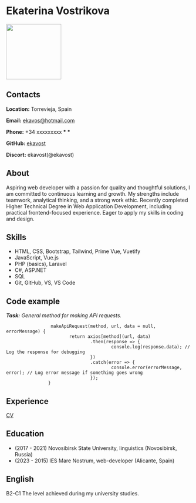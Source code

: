 # Ekaterina Vostrikova

<img src="./photo.jpg" width="150">

## Contacts

**Location:** Torrevieja, Spain

**Email:** ekavos@hotmail.com

**Phone:** +34 xxxxxxxxx **\* \***

**GitHub:** [ekavost](https://github.com/ekavost)

**Discort:** ekavost(@ekavost)

## About

Aspiring web developer with a passion for quality and thoughtful solutions, I am committed to continuous learning and growth. My strengths include teamwork, analytical thinking, and a strong work ethic. Recently completed Higher Technical Degree in Web Application Development, including practical frontend-focused experience. Eager to apply my skills in coding and design.

## Skills

- HTML, CSS, Bootstrap, Tailwind, Prime Vue, Vuetify
- JavaScript, Vue.js
- PHP (basics), Laravel
- C#, ASP.NET
- SQL
- Git, GitHub, VS, VS Code

## Code example

**_Task:_**
_General method for making API requests._

```
				 makeApiRequest(method, url, data = null, errorMessage) {
						return axios[method](url, data)
								.then(response => {
										console.log(response.data); // Log the response for debugging
								})
								.catch(error => {
										console.error(errorMessage, error); // Log error message if something goes wrong
								});
				}
```

## Experience

[CV](https://ekavost.github.io/rsschool-cv/cv)

## Education

- (2017 - 2021) Novosibirsk State University, linguistics (Novosibirsk, Russia)
- (2023 - 2015) IES Mare Nostrum, web-developer (Alicante, Spain)

## English

B2-C1
The level achieved during my university studies.
